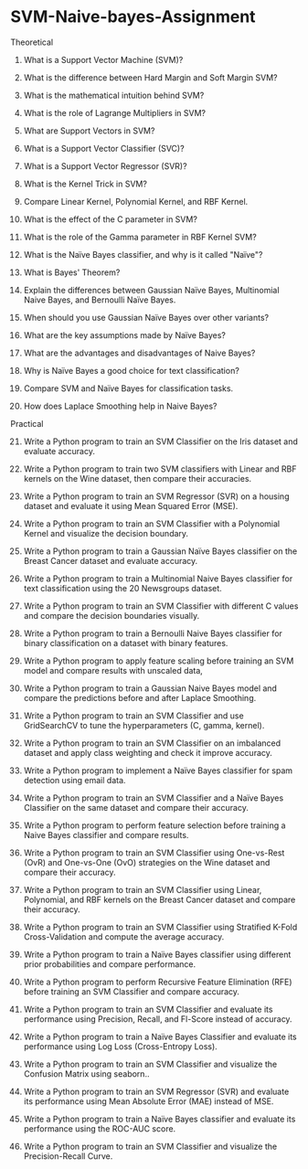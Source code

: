 # SVM-Naive-bayes-Assignment

Theoretical

1. What is a Support Vector Machine (SVM)?

2. What is the difference between Hard Margin and Soft Margin SVM?

3. What is the mathematical intuition behind SVM?

4. What is the role of Lagrange Multipliers in SVM?

5. What are Support Vectors in SVM?

6. What is a Support Vector Classifier (SVC)?

7. What is a Support Vector Regressor (SVR)?

8. What is the Kernel Trick in SVM?

9. Compare Linear Kernel, Polynomial Kernel, and RBF Kernel.

10. What is the effect of the C parameter in SVM?

11. What is the role of the Gamma parameter in RBF Kernel SVM?

12. What is the Naïve Bayes classifier, and why is it called "Naïve"?

13. What is Bayes' Theorem?

14. Explain the differences between Gaussian Naïve Bayes, Multinomial Naive Bayes, and Bernoulli Naïve Bayes.

15. When should you use Gaussian Naïve Bayes over other variants?

16. What are the key assumptions made by Naïve Bayes?

17. What are the advantages and disadvantages of Naive Bayes?

18. Why is Naïve Bayes a good choice for text classification?

19. Compare SVM and Naïve Bayes for classification tasks.

20. How does Laplace Smoothing help in Naive Bayes?

Practical

21. Write a Python program to train an SVM Classifier on the Iris dataset and evaluate accuracy.

22. Write a Python program to train two SVM classifiers with Linear and RBF kernels on the Wine dataset, then compare their accuracies.

23. Write a Python program to train an SVM Regressor (SVR) on a housing dataset and evaluate it using Mean Squared Error (MSE).

24. Write a Python program to train an SVM Classifier with a Polynomial Kernel and visualize the decision boundary.

25. Write a Python program to train a Gaussian Naïve Bayes classifier on the Breast Cancer dataset and evaluate accuracy.

26. Write a Python program to train a Multinomial Naive Bayes classifier for text classification using the 20 Newsgroups dataset.

27. Write a Python program to train an SVM Classifier with different C values and compare the decision boundaries visually.

28. Write a Python program to train a Bernoulli Naive Bayes classifier for binary classification on a dataset with binary features.

29. Write a Python program to apply feature scaling before training an SVM model and compare results with unscaled data,

30. Write a Python program to train a Gaussian Naive Bayes model and compare the predictions before and after Laplace Smoothing.

31. Write a Python program to train an SVM Classifier and use GridSearchCV to tune the hyperparameters (C, gamma, kernel).

32. Write a Python program to train an SVM Classifier on an imbalanced dataset and apply class weighting and check it improve accuracy.

33. Write a Python program to implement a Naïve Bayes classifier for spam detection using email data.

34. Write a Python program to train an SVM Classifier and a Naïve Bayes Classifier on the same dataset and compare their accuracy.

35. Write a Python program to perform feature selection before training a Naive Bayes classifier and compare results.

36. Write a Python program to train an SVM Classifier using One-vs-Rest (OvR) and One-vs-One (OvO) strategies on the Wine dataset and compare their accuracy.

37. Write a Python program to train an SVM Classifier using Linear, Polynomial, and RBF kernels on the Breast Cancer dataset and compare their accuracy.

38. Write a Python program to train an SVM Classifier using Stratified K-Fold Cross-Validation and compute the average accuracy.

39. Write a Python program to train a Naïve Bayes classifier using different prior probabilities and compare performance.

40. Write a Python program to perform Recursive Feature Elimination (RFE) before training an SVM Classifier and compare accuracy.

41. Write a Python program to train an SVM Classifier and evaluate its performance using Precision, Recall, and Fl-Score instead of accuracy.

42. Write a Python program to train a Naïve Bayes Classifier and evaluate its performance using Log Loss (Cross-Entropy Loss).

43. Write a Python program to train an SVM Classifier and visualize the Confusion Matrix using seaborn..

44. Write a Python program to train an SVM Regressor (SVR) and evaluate its performance using Mean Absolute Error (MAE) instead of MSE.

45. Write a Python program to train a Naïve Bayes classifier and evaluate its performance using the ROC-AUC score.

46. Write a Python program to train an SVM Classifier and visualize the Precision-Recall Curve.
